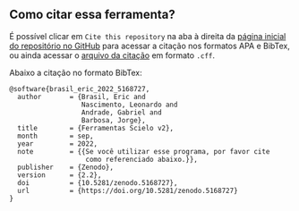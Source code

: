 ## Como citar essa ferramenta?

É possível clicar em `Cite this repository` na aba à direita da [página inicial do repositório no GitHub](https://github.com/LABHDUFBA/ferramentas_scielo_v2) para acessar a citação nos formatos APA e BibTex, ou ainda acessar o [arquivo da citação](https://github.com/LABHDUFBA/ferramentas_scielo_v2/blob/main/CITATION.cfff) em formato `.cff`.

Abaixo a citação no formato BibTex:

```{.bibtex}
@software{brasil_eric_2022_5168727,
  author       = {Brasil, Eric and
                  Nascimento, Leonardo and
                  Andrade, Gabriel and
                  Barbosa, Jorge},
  title        = {Ferramentas Scielo v2},
  month        = sep,
  year         = 2022,
  note         = {{Se você utilizar esse programa, por favor cite 
                   como referenciado abaixo.}},
  publisher    = {Zenodo},
  version      = {2.2},
  doi          = {10.5281/zenodo.5168727},
  url          = {https://doi.org/10.5281/zenodo.5168727}
}
```